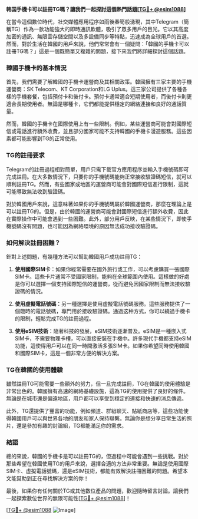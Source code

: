 **韩国手機卡可以註冊TG嗎？讓我們一起探討這個熱門話題[[TG💪+ @esim1088](https://t.me/s/esim1088)]**

在當今這個數位時代，社交媒體應用程序如雨後春筍般湧現，其中Telegram（簡稱TG）作為一款功能強大的即時通訊軟體，吸引了眾多用戶的目光。它以其高度加密的通訊、無限雲存儲空間以及多設備同步等特點，迅速成為全球用戶的首選。然而，對於生活在韓國的用戶來說，他們常常會有一個疑問：「韓國的手機卡可以註冊TG嗎？」這是一個既簡單又複雜的問題，接下來我們將詳細探討這個話題。

### 韓國手機卡的基本情況

首先，我們需要了解韓國的手機卡運營商及其相關政策。韓國擁有三家主要的手機運營商：SK Telecom、KT Corporation和LG Uplus。這三家公司提供了各種各樣的手機套餐，包括預付卡和後付卡。預付卡通常適合短期使用者，而後付卡則更適合長期使用者。無論是哪種卡，它們都能提供穩定的網絡連接和良好的通話質量。

然而，韓國的手機卡在國際使用上有一些限制。例如，某些運營商可能會對國際短信或電話進行額外收費，並且部分國家可能不支持韓國的手機卡漫遊服務。這些因素都可能影響到TG的正常使用。

### TG的註冊要求

Telegram的註冊過程相對簡單，用戶只需下載官方應用程序並輸入手機號碼即可完成註冊。在大多數情況下，只要你的手機號碼能夠正常接收驗證碼短信，就可以順利註冊TG。然而，有些國家或地區的運營商可能會對國際短信進行限制，這就可能導致無法收到驗證碼。

對於韓國用戶來說，這意味著如果你的手機號碼屬於韓國運營商，那麼在理論上是可以註冊TG的。但是，由於韓國的運營商可能會對國際短信進行額外收費，因此在實際操作中可能會遇到一些困難。此外，部分用戶反映，在某些情況下，即使手機號碼沒有問題，也可能因為網絡環境的原因無法成功接收驗證碼。

### 如何解決註冊困難？

針對上述問題，有幾種方法可以幫助韓國用戶成功註冊TG：

1. **使用國際SIM卡**：如果你經常需要在國外旅行或工作，可以考慮購買一張國際SIM卡。這些卡片通常不受國家限制，能夠在全球範圍內使用。這樣做的好處是你可以選擇一個支持國際短信的運營商，從而避免因國家限制而無法接收驗證碼的情況。

2. **使用虛擬電話號碼**：另一種選擇是使用虛擬電話號碼服務。這些服務提供了一個臨時的電話號碼，專門用於接收驗證碼。通過这种方式，你可以繞過手機卡的限制，輕鬆完成TG的註冊過程。

3. **使用eSIM技術**：隨著科技的發展，eSIM技術逐漸普及。eSIM是一種嵌入式SIM卡，不需要物理卡槽，可以直接安裝在手機中。許多現代手機都支持eSIM功能，這使得用戶可以在同一時間激活多張SIM卡。如果你希望同時使用韓國和國際SIM卡，這是一個非常方便的解決方案。

### TG在韓國的使用體驗

雖然註冊TG可能需要一些額外的努力，但一旦完成註冊，TG在韓國的使用體驗是非常出色的。韓國擁有高速的網絡基礎設施，這為TG的使用提供了良好的條件。無論是在城市還是偏遠地區，用戶都可以享受到穩定的連接和快速的消息傳遞。

此外，TG還提供了豐富的功能，例如頻道、群組聊天、貼紙商店等，這些功能使得韓國用戶可以與世界各地的朋友和家人保持聯繫。無論你是想分享日常生活的照片，還是參加有趣的討論組，TG都能滿足你的需求。

### 結語

總的來說，韓國的手機卡是可以註冊TG的，但過程中可能會遇到一些挑戰。對於那些希望在韓國使用TG的用戶來說，選擇合適的方法非常重要。無論是使用國際SIM卡、虛擬電話號碼，還是eSIM技術，都能有效解決註冊困難的問題。希望本文能幫助到正在尋找解決方案的你！

最後，如果你有任何關於TG或其他數位產品的問題，歡迎隨時留言討論。讓我們一起探索數位世界的無限可能性[[TG💪+ @esim1088](https://t.me/s/esim1088)]！

[[TG💪+ @esim1088](https://t.me/s/esim1088) ![Image](https://i.postimg.cc/4NQfJmqS/Snipaste-2025-05-13-00-14-12.png)]